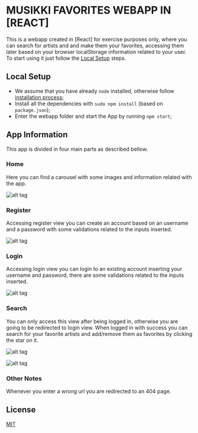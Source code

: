 # MUSIKKI FAVORITES WEBAPP IN [REACT]

This is a webapp created in [React] for exercise purposes only, where you can search for artists and and make them your favorites, accessing them later based on your browser localStorage information related to your user. To start using it just follow the [Local Setup](#local-setup) steps.

## Local Setup
- We assume that you have already `node` installed, otherwise follow [installation process](https://nodejs.org/);
- Install all the dependencies with `sudo npm install` (based on `package.json`);
- Enter the webapp folder and start the App by running `npm start`;

## App Information
This app is divided in four main parts as described bellow.

### Home
Here you can find a carousel with some images and information related with the app.

![alt tag](https://github.com/noslenfa/musikki-favorites-front/tree/master/screenshots/screenshot_01.png)

### Register
Accessing register view you can create an account based on an username and a password with some validations related to the inputs inserted.

![alt tag](https://github.com/noslenfa/musikki-favorites-front/tree/master/screenshots/screenshot_01.png)

### Login
Accessing login view you can login to an existing account inserting your username and password, there are some validations related to the inputs inserted.

![alt tag](https://github.com/noslenfa/musikki-favorites-front/tree/master/screenshots/screenshot_02.png)

### Search
You can only access this view after being logged in, otherwise you are going to be redirected to login view. When logged in with success you can search for your favorite artists and add/remove them as favorites by clicking the star on it.

![alt tag](https://github.com/noslenfa/musikki-favorites-front/tree/master/screenshots/screenshot_03.png)

![alt tag](https://github.com/noslenfa/musikki-favorites-front/tree/master/screenshots/screenshot_04.png)

### Other Notes
Whenever you enter a wrong url you are redirected to an 404 page.

## License
[MIT](LICENSE)
